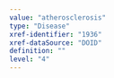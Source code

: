 ```yaml
---
value: "atherosclerosis"
type: "Disease"
xref-identifier: "1936"
xref-dataSource: "DOID"
definition: ""
level: "4"
---
```

